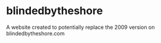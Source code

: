 # blindedbytheshore
A website created to potentially replace the 2009 version on blindedbytheshore.com
